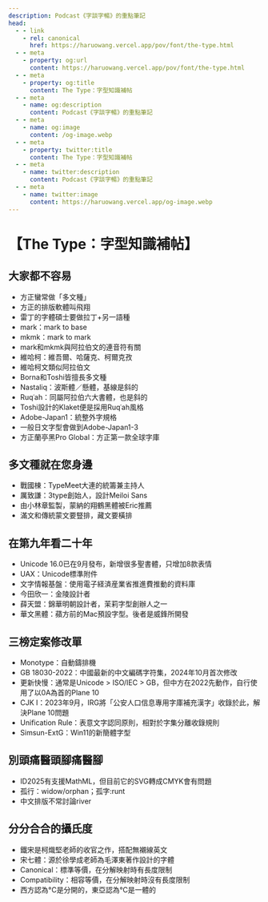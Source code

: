 ```yaml
---
description: Podcast《字談字暢》的重點筆記
head:
  - - link
    - rel: canonical
      href: https://haruowang.vercel.app/pov/font/the-type.html
  - - meta
    - property: og:url
      content: https://haruowang.vercel.app/pov/font/the-type.html
  - - meta
    - property: og:title
      content: The Type：字型知識補帖
  - - meta
    - name: og:description
      content: Podcast《字談字暢》的重點筆記
  - - meta
    - name: og:image
      content: /og-image.webp
  - - meta
    - property: twitter:title
      content: The Type：字型知識補帖
  - - meta
    - name: twitter:description
      content: Podcast《字談字暢》的重點筆記
  - - meta
    - name: twitter:image
      content: https://haruowang.vercel.app/og-image.webp
---
```


# 【The Type：字型知識補帖】

<p><Badge type="info" text="🌱 Seedlings" /></P>

## 大家都不容易
- 方正蠻常做「多文種」
- 方正的排版軟體叫飛翔
- 雷丁的字體碩士要做拉丁+另一語種
- mark：mark to base
- mkmk：mark to mark
- mark和mkmk與阿拉伯文的連音符有關
- 維哈柯：維吾爾、哈薩克、柯爾克孜
- 維哈柯文類似阿拉伯文
- Borna和Toshi皆擅長多文種
- Nastaliq：波斯體／懸體，基線是斜的
- Ruqʿah：同屬阿拉伯六大書體，也是斜的
- Toshi設計的Klaket便是採用Ruqʿah風格
- Adobe-Japan1：統整外字規格
- 一般日文字型會做到Adobe-Japan1-3
- 方正蘭亭黑Pro Global：方正第一款全球字庫

## 多文種就在您身邊
- 戰國棟：TypeMeet大連的統籌兼主持人
- 厲致謙：3type創始人，設計Meiloi Sans
- 由小林章監製，蒙納的翔鶴黑體被Eric推薦
- 滿文和傳統蒙文要豎排，藏文要橫排

## 在第九年看二十年
- Unicode 16.0已在9月發布，新增很多聖書體，只增加8款表情
- UAX：Unicode標準附件
- 文字情報基盤：使用電子経済産業省推進費推動的資料庫
- 今田欣一：金陵設計者
- 薛天盟：錦華明朝設計者，茉莉字型創辦人之一
- 華文黑體：蘋方前的Mac預設字型。後者是威鋒所開發

## 三榜定案修改單
- Monotype：自動鑄排機
- GB 18030-2022：中國最新的中文編碼字符集，2024年10月首次修改
- 更新快慢：通常是Unicode > ISO/IEC > GB，但中方在2022先動作，自行使用了以0A為首的Plane 10
- CJK I：2023年9月，IRG將「公安人口信息專用字庫補充漢字」收錄於此，解決Plane 10問題
- Unification Rule：表意文字認同原則，相對於字集分離收錄規則
- Simsun-ExtG：Win11的新簡體字型

## 別頭痛醫頭腳痛醫腳
- ID2025有支援MathML，但目前它的SVG轉成CMYK會有問題
- 孤行：widow/orphan；孤字:runt
- 中文排版不常討論river

## 分分合合的攝氏度
- 鐵宋是柯熾堅老師的收官之作，搭配無襯線英文
- 宋七體：源於徐學成老師為毛澤東著作設計的字體
- Canonical：標準等價，在分解映射時有長度限制
- Compatibility：相容等價，在分解映射時沒有長度限制
- 西方認為°C是分開的，東亞認為°C是一體的